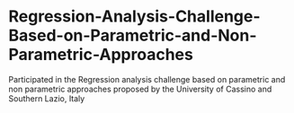 # Regression-Analysis-Challenge-Based-on-Parametric-and-Non-Parametric-Approaches
Participated in the Regression analysis challenge based on parametric and non parametric approaches proposed by the University of Cassino and Southern Lazio, Italy
